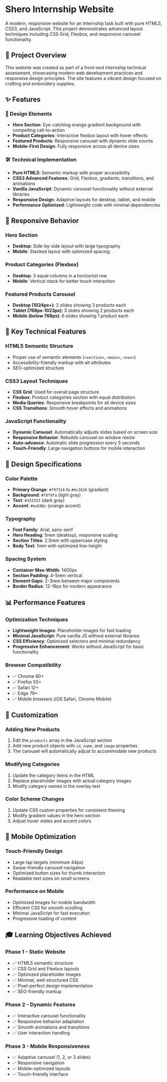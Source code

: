 # Shero Internship Website
A modern, responsive website for an Internship task built with pure HTML5, CSS3, and JavaScript. This project demonstrates advanced layout techniques including CSS Grid, Flexbox, and responsive carousel functionality.

## 🎯 Project Overview

This website was created as part of a front-end internship technical assessment, showcasing modern web development practices and responsive design principles. The site features a vibrant design focused on crafting and embroidery supplies.

## ✨ Features

### 🎨 Design Elements
- **Hero Section**: Eye-catching orange gradient background with compelling call-to-action
- **Product Categories**: Interactive flexbox layout with hover effects
- **Featured Products**: Responsive carousel with dynamic slide counts
- **Mobile-First Design**: Fully responsive across all device sizes

### 🛠️ Technical Implementation
- **Pure HTML5**: Semantic markup with proper accessibility
- **CSS3 Advanced Features**: Grid, Flexbox, gradients, transitions, and animations
- **Vanilla JavaScript**: Dynamic carousel functionality without external libraries
- **Responsive Design**: Adaptive layouts for desktop, tablet, and mobile
- **Performance Optimized**: Lightweight code with minimal dependencies

## 📱 Responsive Behavior

### Hero Section
- **Desktop**: Side-by-side layout with large typography
- **Mobile**: Stacked layout with optimized spacing

### Product Categories (Flexbox)
- **Desktop**: 3 equal columns in a horizontal row
- **Mobile**: Vertical stack for better touch interaction

### Featured Products Carousel
- **Desktop (1024px+)**: 2 slides showing 3 products each
- **Tablet (768px-1023px)**: 3 slides showing 2 products each  
- **Mobile (below 768px)**: 6 slides showing 1 product each

## 🎯 Key Technical Features

### HTML5 Semantic Structure
- Proper use of semantic elements (`<section>`, `<main>`, `<nav>`)
- Accessibility-friendly markup with alt attributes
- SEO-optimized structure

### CSS3 Layout Techniques
- **CSS Grid**: Used for overall page structure
- **Flexbox**: Product categories section with equal distribution
- **Media Queries**: Responsive breakpoints for all device sizes
- **CSS Transitions**: Smooth hover effects and animations

### JavaScript Functionality
- **Dynamic Carousel**: Automatically adjusts slides based on screen size
- **Responsive Behavior**: Rebuilds carousel on window resize
- **Auto-advance**: Automatic slide progression every 5 seconds
- **Touch-Friendly**: Large navigation buttons for mobile interaction

## 🎨 Design Specifications

### Color Palette
- **Primary Orange**: `#f97316` to `#dc2626` (gradient)
- **Background**: `#f8f9fa` (light gray)
- **Text**: `#333333` (dark gray)
- **Accent**: `#ea580c` (orange accent)

### Typography
- **Font Family**: Arial, sans-serif
- **Hero Heading**: 5rem (desktop), responsive scaling
- **Section Titles**: 2.5rem with uppercase styling
- **Body Text**: 1rem with optimized line-height

### Spacing System
- **Container Max-Width**: 1400px
- **Section Padding**: 4-5rem vertical
- **Element Gaps**: 2-3rem between major components
- **Border Radius**: 12-16px for modern appearance

## 📊 Performance Features

### Optimization Techniques
- **Lightweight Images**: Placeholder images for fast loading
- **Minimal JavaScript**: Pure vanilla JS without external libraries
- **CSS Efficiency**: Optimized selectors and minimal redundancy
- **Progressive Enhancement**: Works without JavaScript for basic functionality

### Browser Compatibility
- ✅ Chrome 60+
- ✅ Firefox 55+
- ✅ Safari 12+
- ✅ Edge 79+
- ✅ Mobile browsers (iOS Safari, Chrome Mobile)

## 🔧 Customization

### Adding New Products
1. Edit the `products` array in the JavaScript section
2. Add new product objects with `id`, `name`, and `image` properties
3. The carousel will automatically adjust to accommodate new products

### Modifying Categories
1. Update the category items in the HTML
2. Replace placeholder images with actual category images
3. Modify category names in the overlay text

### Color Scheme Changes
1. Update CSS custom properties for consistent theming
2. Modify gradient values in the hero section
3. Adjust hover states and accent colors

## 📱 Mobile Optimization

### Touch-Friendly Design
- Large tap targets (minimum 44px)
- Swipe-friendly carousel navigation
- Optimized button sizes for thumb interaction
- Readable text sizes on small screens

### Performance on Mobile
- Optimized images for mobile bandwidth
- Efficient CSS for smooth scrolling
- Minimal JavaScript for fast execution
- Progressive loading of content

## 🎓 Learning Objectives Achieved

### Phase 1 - Static Website
- ✅ HTML5 semantic structure
- ✅ CSS Grid and Flexbox layouts
- ✅ Optimized placeholder images
- ✅ Minimal, well-structured CSS
- ✅ Pixel-perfect design implementation
- ✅ SEO-friendly markup

### Phase 2 - Dynamic Features
- ✅ Interactive carousel functionality
- ✅ Responsive behavior adaptation
- ✅ Smooth animations and transitions
- ✅ User interaction handling

### Phase 3 - Mobile Responsiveness
- ✅ Adaptive carousel (1, 2, or 3 slides)
- ✅ Responsive navigation
- ✅ Mobile-optimized layouts
- ✅ Touch-friendly interface





